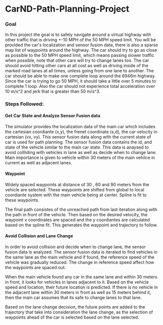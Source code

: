 # CarND-Path-Planning-Project

### Goal
In this project the goal is to safely navigate around a virtual highway with other traffic that is driving +-10 MPH of the 50 MPH speed limit. You will be provided the car's localization and sensor fusion data, there is also a sparse map list of waypoints around the highway. The car should try to go as close as possible to the 50 MPH speed limit, which means passing slower traffic when possible, note that other cars will try to change lanes too. The car should avoid hitting other cars at all cost as well as driving inside of the marked road lanes at all times, unless going from one lane to another. The car should be able to make one complete loop around the 6946m highway. Since the car is trying to go 50 MPH, it should take a little over 5 minutes to complete 1 loop. Also the car should not experience total acceleration over 10 m/s^2 and jerk that is greater than 50 m/s^3.

### Steps Followed:

#### Get Car State and Analyze Sensor Fusion data
The simulator provides the localization data of the main car which includes the cartesian coordiante (x,y), the frenet coordinate (s,d), the car velocity in cartesian (vx, vy).
This sensor fusion data along with the current state of car is used for path planning. The sensor fusion data contains the id, and state of the vehicle similar to the main car state. This data is anaysed to avoid collliding with vehicles in lane as well as decide when to change lane. Main importance is given to vehicle within 30 meters of the main vehilce in current as well as adjacent lanes.

#### Waypoint 
Widely spaced waypoints at distance of 30 , 60 and 90 meters from the vehicle are selected. These waypoints are shifted from global to local coordiante system with the main vehicle being at center. Spline is fit to these waypoints.

The final path consistes of the unreached path from last iteration along with the path in front of the vehicle. Then based on the desired velocity, the waypoint x coordinates are spaced and the y coordiantes are calculated based on the spline fit. This generates the waypoint and trajectory to follow.

#### Avoid Collision and Lane Change
In order to avoid collision and decide when to change lane, the sensor fusion data is analyzed. The sensor fusion data is iterated to find vehicles in the same lane as the main vehicle and if found, the reference speed of the vehicle was gradually reduced. The change in reference speed affect how the waypoints are spaced out.

When the main vehicle found any car in the same lane and within 30 meters in front, it looks for vehicles in lanes adjacent to it. Based on the vehicle speed and location, their future location is predicted. If there is no vehicle in the adjacent lane within 30 meters in front as well as 15 meters behind it, then the main car assumes that its safe to change lanes to that lane.

Based on the lane change decision, the future points are added to the trajectory that take into consideration the lane change, as the selection of waypoints ahead of the car is selected based on the lane selected.
